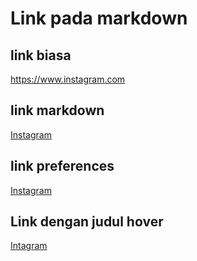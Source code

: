<!-- Belajar Link Pada MarkDown -->

# Link pada markdown
## link biasa
https://www.instagram.com

## link markdown
[Instagram](https://www.instagram.com)

## link preferences
[Instagram][1]

[1]: https://www.instagram.com

## Link dengan judul hover
[Intagram](https://www.instagram.com "Link ke Instagram")